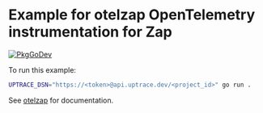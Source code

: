 # Example for otelzap OpenTelemetry instrumentation for Zap

[![PkgGoDev](https://pkg.go.dev/badge/github.com/uptrace/uptrace-go/extra/otelzap)](https://pkg.go.dev/github.com/uptrace/uptrace-go/extra/otelzap)

To run this example:

```bash
UPTRACE_DSN="https://<token>@api.uptrace.dev/<project_id>" go run .
```

See [otelzap](https://github.com/uptrace/uptrace-go/tree/master/extra/otelzap) for documentation.
